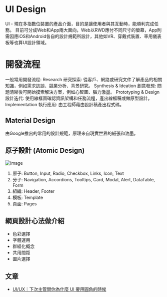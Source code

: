 # UI Design
UI - 現在多指數位裝置的產品介面，目的是讓使用者與其互動時，能順利完成任務。
目前可分成Web和App兩大面向，Web以RWD應付不同尺寸的螢幕，App則需因應iOS和Android各自的設計規範所設計，其他如VR、穿戴式裝置、車用儀表板等也算UI設計領域。

# 開發流程
一般常用開發流程:
Research 研究探索: 從客戶、網路或研究文件了解產品的相關知識，例如需求訪談、競業分析、背景研究。
Synthesis & Ideation 創意發想: 問題清晰後可開始摸索解決方案，例如心智圖、腦力激盪。
Prototyping & Design 設計迭代: 使用線框圖確認資訊架構和任務流程，產出線框稿或做原型設計。
Implementation 執行應用: 由工程師藉由設計稿產出程式碼。

## Material Design
由Google推出的常用的設計規範，原理來自現實世界的紙張和油墨。

## 原子設計 (Atomic Design)
![image](http://atomicdesign.bradfrost.com/images/content/atomic-design-process.png)
1. 原子: Button, Input, Radio, Checkbox, Links, Icon, Text
2. 分子: Navigation, Accordions, Tooltips, Card, Modal, Alert, DataTable, Form
3. 組織: Header, Footer
4. 模板: Template
5. 頁面: Pages

## 網頁設計心法做介紹
- 色彩選擇
- 字體運用
- 群組化概念
- 共用間距
- 圖片選擇

## 文章
- [UI/UX｜下次主管問你為什麼 UI 要用圓角的時候](https://medium.com/as-a-product-designer/ui-ux-%E4%B8%8B%E6%AC%A1%E4%B8%BB%E7%AE%A1%E5%95%8F%E4%BD%A0%E7%82%BA%E4%BB%80%E9%BA%BC-ui-%E8%A6%81%E7%94%A8%E5%9C%93%E8%A7%92%E7%9A%84%E6%99%82%E5%80%99-a5bf52cfdc1c)
